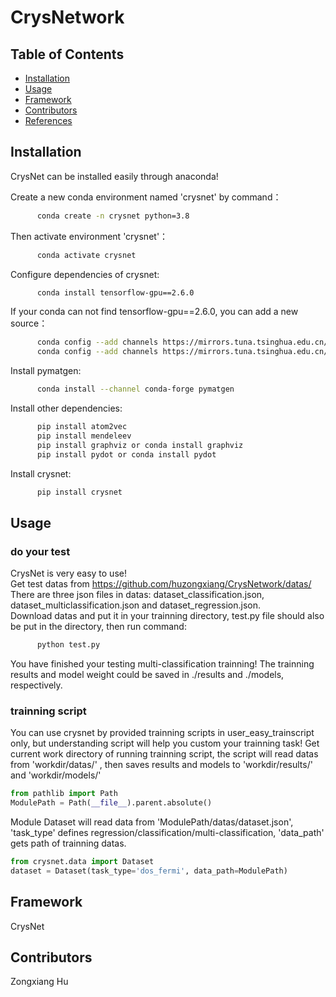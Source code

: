 # CrysNetwork


## Table of Contents
* [Installation](#installation)
* [Usage](#usage)
* [Framework](#crysnet-framework)
* [Contributors](#contributors)
* [References](#references)


<a name="Installation"></a>
## Installation

CrysNet can be installed easily through anaconda!

Create a new conda environment named 'crysnet' by command：  
```bash
      conda create -n crysnet python=3.8  
```
Then activate environment 'crysnet'：  
```bash
      conda activate crysnet  
```    
Configure dependencies of crysnet:  
```bash
      conda install tensorflow-gpu==2.6.0  
```
If your conda can not find tensorflow-gpu==2.6.0, you can add a new source：  
```bash
      conda config --add channels https://mirrors.tuna.tsinghua.edu.cn/anaconda/pkgs/free/  
      conda config --add channels https://mirrors.tuna.tsinghua.edu.cn/anaconda/pkgs/main/  
```
Install pymatgen:  
```bash
      conda install --channel conda-forge pymatgen  
```      
Install other dependencies:  
```bash
      pip install atom2vec  
      pip install mendeleev  
      pip install graphviz or conda install graphviz  
      pip install pydot or conda install pydot  
```
Install crysnet:  
```bash
      pip install crysnet  
```
      

<a name="Usage"></a>
## Usage
### do your test
CrysNet is very easy to use!  
Get test datas from https://github.com/huzongxiang/CrysNetwork/datas/  
There are three json files in datas: dataset_classification.json, dataset_multiclassification.json and dataset_regression.json.  
Download datas and put it in your trainning directory, test.py file should also be put in the directory, then run command:  
```bash
      python test.py  
```
You have finished your testing multi-classification trainning! The trainning results and model weight could be saved in ./results and ./models, respectively.

### trainning script
You can use crysnet by provided trainning scripts in user_easy_trainscript only, but understanding script will help you custom your trainning task!
Get current work directory of running trainning script, the script will read datas from 'workdir/datas/' , then saves results and models to 'workdir/results/' and 'workdir/models/'
```python
from pathlib import Path
ModulePath = Path(__file__).parent.absolute()
```
Module Dataset will read data from 'ModulePath/datas/dataset.json', 'task_type' defines regression/classification/multi-classification, 'data_path' gets path of trainning datas.
```python
from crysnet.data import Dataset
dataset = Dataset(task_type='dos_fermi', data_path=ModulePath)
```

<a name="CrysNet Framework"></a>
## Framework
CrysNet 


<a name="Contributors"></a>
## Contributors
Zongxiang Hu
